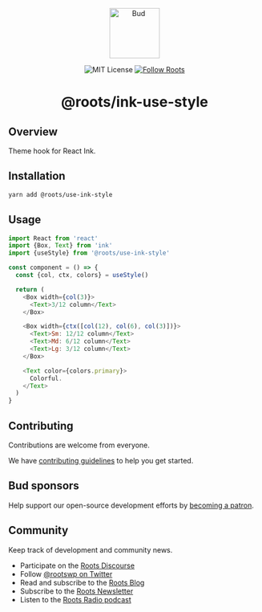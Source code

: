 <p align="center">
  <img alt="Bud" src="https://cdn.roots.io/app/uploads/logo-bud.svg" height="100">
</p>

<p align="center">
  <img alt="MIT License" src="https://img.shields.io/github/license/roots/bud?color=%23525ddc&style=flat-square">
  <a href="https://twitter.com/rootswp">
    <img alt="Follow Roots" src="https://img.shields.io/twitter/follow/rootswp.svg?style=flat-square&color=1da1f2" />
  </a>
</p>

<h1 align="center">
  <strong>@roots/ink-use-style</strong>
</h1>

## Overview

Theme hook for React Ink.

## Installation

```sh
yarn add @roots/use-ink-style
```

## Usage

```js
import React from 'react'
import {Box, Text} from 'ink'
import {useStyle} from '@roots/use-ink-style'

const component = () => {
  const {col, ctx, colors} = useStyle()

  return (
    <Box width={col(3)}>
      <Text>3/12 column</Text>
    </Box>

    <Box width={ctx([col(12), col(6), col(3)])}>
      <Text>Sm: 12/12 column</Text>
      <Text>Md: 6/12 column</Text>
      <Text>Lg: 3/12 column</Text>
    </Box>

    <Text color={colors.primary}>
      Colorful.
    </Text>
  )
}
```

## Contributing

Contributions are welcome from everyone.

We have [contributing guidelines](https://github.com/roots/guidelines/blob/master/CONTRIBUTING.md) to help you get started.

## Bud sponsors

Help support our open-source development efforts by [becoming a patron](https://www.patreon.com/rootsdev).

## Community

Keep track of development and community news.

- Participate on the [Roots Discourse](https://discourse.roots.io/)
- Follow [@rootswp on Twitter](https://twitter.com/rootswp)
- Read and subscribe to the [Roots Blog](https://roots.io/blog/)
- Subscribe to the [Roots Newsletter](https://roots.io/subscribe/)
- Listen to the [Roots Radio podcast](https://roots.io/podcast/)
